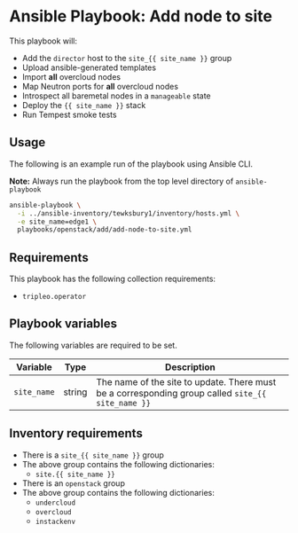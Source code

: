 # Ansible Playbook: Add node to site

This playbook will:

- Add the `director` host to the `site_{{ site_name }}` group
- Upload ansible-generated templates
- Import **all** overcloud nodes
- Map Neutron ports for **all** overcloud nodes
- Introspect all baremetal nodes in a `manageable` state
- Deploy the `{{ site_name }}` stack
- Run Tempest smoke tests

## Usage

The following is an example run of the playbook using Ansible CLI.

**Note:** Always run the playbook from the top level directory of `ansible-playbook`

```sh
ansible-playbook \
  -i ../ansible-inventory/tewksbury1/inventory/hosts.yml \
  -e site_name=edge1 \
  playbooks/openstack/add/add-node-to-site.yml
```

## Requirements

This playbook has the following collection requirements:

- `tripleo.operator`

## Playbook variables

The following variables are required to be set.

| Variable | Type | Description |
| -------- | ---- | ----------- |
| `site_name` | string | The name of the site to update. There must be a corresponding group called `site_{{ site_name }}`

## Inventory requirements

- There is a `site_{{ site_name }}` group
- The above group contains the following dictionaries:
  - `site.{{ site_name }}`
- There is an `openstack` group
- The above group contains the following dictionaries:
  - `undercloud`
  - `overcloud`
  - `instackenv`

